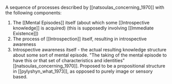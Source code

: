 A sequence of processes described by [[natsoulas_concerning_1970]] with the following components:

1. The [[Mental Episodes]] itself (about which some [[Introspective knowledge]] is acquired) (this is supposedly involving [[Immediate Existence]])
2. The process of [[Introspection]] itself, resulting in introspective awareness
3. Introspective awareness itself - the actual resulting knowledge structure about some sort of mental episode. "The taking of the mental episode to have this or that set of characteristics and identities" [[natsoulas_concerning_1970]]. Proposed to be a propositional structure in [[pylyshyn_what_1973]], as opposed to purely image or sensory based. 


